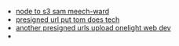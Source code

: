 - [node to s3 sam meech-ward](https://www.youtube.com/watch?v=eQAIojcArRY)
- [presigned url put tom does tech](https://www.youtube.com/watch?v=wbNyipJw9rI)
- [another presigned urls upload onelight web dev](https://www.youtube.com/watch?v=vVBqEYNXxy8)
- 